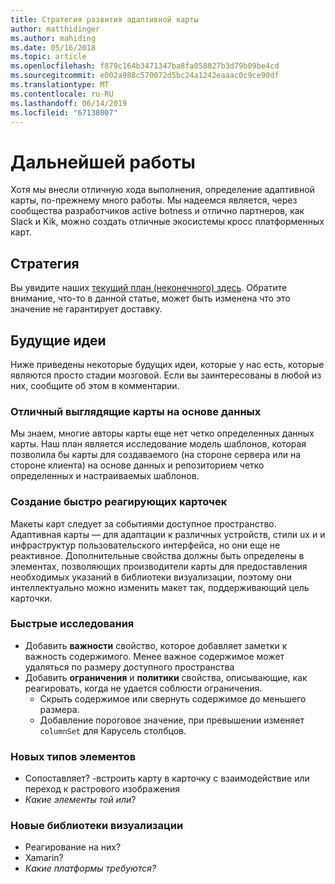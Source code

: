 ```yaml
---
title: Стратегия развития адаптивной карты
author: matthidinger
ms.author: mahiding
ms.date: 05/16/2018
ms.topic: article
ms.openlocfilehash: f879c164b3471347ba8fa058827b3d79b09be4cd
ms.sourcegitcommit: e002a988c570072d5bc24a1242eaaac0c9ce90df
ms.translationtype: MT
ms.contentlocale: ru-RU
ms.lasthandoff: 06/14/2019
ms.locfileid: "67138007"
---
```

# <a name="future-work"></a>Дальнейшей работы

Хотя мы внесли отличную хода выполнения, определение адаптивной карты, по-прежнему много работы. Мы надеемся является, через сообщества разработчиков active botness и отлично партнеров, как Slack и Kik, можно создать отличные экосистемы кросс платформенных карт.

## <a name="roadmap"></a>Стратегия

Вы увидите наших [текущий план (неконечного) здесь](https://portal.productboard.com/adaptivecards/1-adaptive-cards-portal/tabs/1-backlog). Обратите внимание, что-то в данной статье, может быть изменена что это значение не гарантирует доставку.

## <a name="future-ideas"></a>Будущие идеи

Ниже приведены некоторые будущих идеи, которые у нас есть, которые являются просто стадии мозговой. Если вы заинтересованы в любой из них, сообщите об этом в комментарии.

### <a name="great-looking-cards-from-data"></a>Отличный выглядящие карты на основе данных

Мы знаем, многие авторы карты еще нет четко определенных данных карты. Наш план является исследование модель шаблонов, которая позволила бы карты для создаваемого (на стороне сервера или на стороне клиента) на основе данных и репозиторием четко определенных и настраиваемых шаблонов.

### <a name="make-cards-responsive"></a>Создание быстро реагирующих карточек

Макеты карт следует за событиями доступное пространство. Адаптивная карты — для адаптации к различных устройств, стили ux и и инфраструктур пользовательского интерфейса, но они еще не реактивное. Дополнительные свойства должны быть определены в элементах, позволяющих производители карты для предоставления необходимых указаний в библиотеки визуализации, поэтому они интеллектуально можно изменить макет так, поддерживающий цель карточки.

### <a name="responsive-exploration"></a>Быстрые исследования

* Добавить **важности** свойство, которое добавляет заметки к важность содержимого. Менее важное содержимое может удаляться по размеру доступного пространства
* Добавить **ограничения** и **политики** свойства, описывающие, как реагировать, когда не удается соблюсти ограничения. 
  * Скрыть содержимое или свернуть содержимое до меньшего размера.
  * Добавление пороговое значение, при превышении изменяет `columnSet` для Карусель столбцов.

### <a name="new-element-types"></a>Новых типов элементов

* Сопоставляет? -встроить карту в карточку с взаимодействие или переход к растрового изображения
* *Какие элементы той или*?

### <a name="new-rendering-libraries"></a>Новые библиотеки визуализации

* Реагирование на них?
* Xamarin?
* *Какие платформы требуются?*
